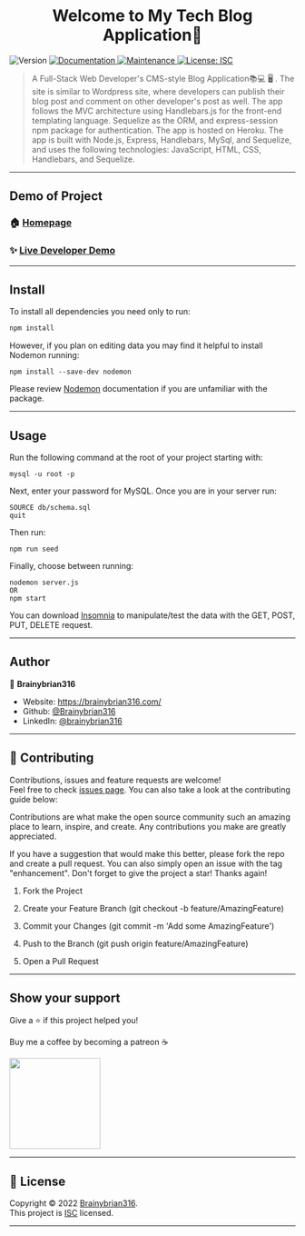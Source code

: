 
<h1 align="center">Welcome to My Tech Blog Application👋</h1>
<p>
  <img alt="Version" src="https://img.shields.io/badge/version-1.0.0-blue.svg?cacheSeconds=2592000" />
  <a href="https://github.com/Brainybrian316/Tech-Blog#readme" target="_blank">
    <img alt="Documentation" src="https://img.shields.io/badge/documentation-yes-brightgreen.svg" />
  </a>
  <a href="https://github.com/Brainybrian316/Tech-Blog/graphs/commit-activity" target="_blank">
    <img alt="Maintenance" src="https://img.shields.io/badge/Maintained%3F-yes-green.svg" />
  </a>
  <a href="https://opensource.org/licenses/MIT" target="_blank">
    <img alt="License: ISC" src="https://img.shields.io/badge/License-ISC-GREEN.svg" />
  </a>
</p>

> A Full-Stack Web Developer's CMS-style Blog Application📚💻 🖥️ . The site is similar to Wordpress site, where developers can publish their blog post and comment on other developer's post as well. The app follows the MVC architecture using Handlebars.js for the front-end templating language. Sequelize as the ORM, and express-session npm package for authentication. The app is hosted on Heroku. The app is built with Node.js, Express, Handlebars, MySql, and Sequelize, and uses the following technologies: JavaScript, HTML, CSS, Handlebars, and Sequelize.

***
## Demo of Project 

### 🏠 [Homepage](https://brainybrian316-blog-site.herokuapp.com/)
### ✨ [Live Developer Demo](https://user-images.githubusercontent.com/99369106/170780563-71243867-8fad-450e-8660-5308bd8f9f5b.mp4)

***
## Install

To install all dependencies you need only to run:
```sh
npm install
```
However, if you plan on editing data you may find it helpful to install Nodemon running: 
```
npm install --save-dev nodemon
```
Please review <a href ="https://www.npmjs.com/package/nodemon">Nodemon</a> documentation if you are unfamiliar with the package.

***
## Usage
Run the following command at the root of your project starting with:
```
mysql -u root -p
``` 
Next, enter your password for MySQL. Once you are in your server run: 
```
SOURCE db/schema.sql
quit
``` 
Then run:
```
npm run seed
```
Finally, choose between running: 
```
nodemon server.js
OR
npm start
```
You can download <a href="https://insomnia.rest/download">Insomnia</a> to manipulate/test the data with the GET, POST, PUT, DELETE request.

***
## Author

👤 **Brainybrian316**

* Website: https://brainybrian316.com/
* Github: [@Brainybrian316](https://github.com/Brainybrian316)
* LinkedIn: [@brainybrian316](https://linkedin.com/in/brainybrian316)
***

## 🤝 Contributing


Contributions, issues and feature requests are welcome!<br />Feel free to check [issues page](https://github.com/Brainybrian316/Tech-Blog/issues). You can also take a look at the contributing guide below: 
&nbsp;

Contributions are what make the open source community such an amazing place to learn, inspire, and create. Any contributions you make are greatly appreciated.

If you have a suggestion that would make this better, please fork the repo and create a pull request. You can also simply open an issue with the tag "enhancement". Don't forget to give the project a star! Thanks again!

1. Fork the Project

2. Create your Feature Branch (git checkout -b feature/AmazingFeature)

3. Commit your Changes (git commit -m 'Add some AmazingFeature')

4. Push to the Branch (git push origin feature/AmazingFeature)

5. Open a Pull Request

***
## Show your support


<p> Give a ⭐️ if this project helped you! </p>
<p> Buy me a coffee by becoming a patreon ☕️ </p>

<a href="https://www.patreon.com/brainybrian316">
  <img src="https://c5.patreon.com/external/logo/become_a_patron_button@2x.png" width="160">
</a>

***
## 📝 License

Copyright © 2022 [Brainybrian316](https://github.com/Brainybrian316).<br />
This project is [ISC](https://opensource.org/licenses/MIT) licensed.

***